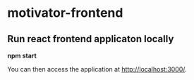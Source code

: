 # motivator-frontend

## Run react frontend applicaton locally

**npm start**

You can then access the application at <http://localhost:3000/>.
